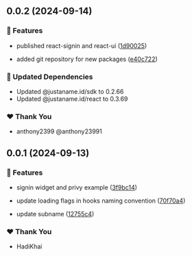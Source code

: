 ## 0.0.2 (2024-09-14)


### 🚀 Features

- published react-signin and react-ui ([1d90025](https://github.com/JustaName-id/JustaName-sdk/commit/1d90025))

- added git repository for new packages ([e40c722](https://github.com/JustaName-id/JustaName-sdk/commit/e40c722))


### 🧱 Updated Dependencies

- Updated @justaname.id/sdk to 0.2.66
- Updated @justaname.id/react to 0.3.69


### ❤️  Thank You

- anthony2399 @anthony23991

## 0.0.1 (2024-09-13)


### 🚀 Features

- signin widget and privy example ([3f9bc14](https://github.com/JustaName-id/JustaName-sdk/commit/3f9bc14))

- update loading flags in hooks naming convention ([70f70a4](https://github.com/JustaName-id/JustaName-sdk/commit/70f70a4))

- update subname ([12755c4](https://github.com/JustaName-id/JustaName-sdk/commit/12755c4))


### ❤️  Thank You

- HadiKhai